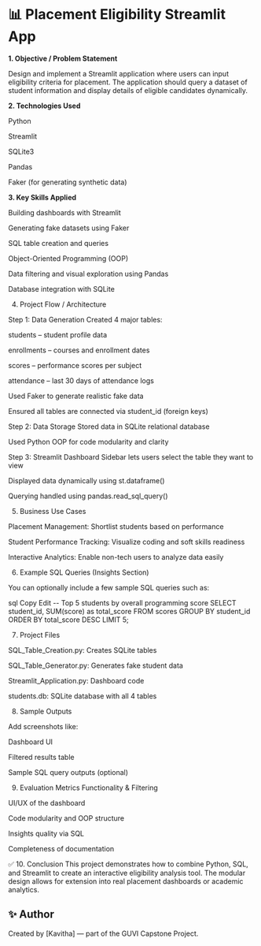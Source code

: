 # 📊 Placement Eligibility Streamlit App


**1. Objective / Problem Statement**

Design and implement a Streamlit application where users can input eligibility criteria for placement. The application should query a dataset of student information and display details of eligible candidates dynamically.

**2. Technologies Used**

Python

Streamlit

SQLite3

Pandas

Faker (for generating synthetic data)

**3. Key Skills Applied**

Building dashboards with Streamlit

Generating fake datasets using Faker

SQL table creation and queries

Object-Oriented Programming (OOP)

Data filtering and visual exploration using Pandas

Database integration with SQLite

4. Project Flow / Architecture

Step 1: Data Generation
Created 4 major tables:

students – student profile data

enrollments – courses and enrollment dates

scores – performance scores per subject

attendance – last 30 days of attendance logs

Used Faker to generate realistic fake data

Ensured all tables are connected via student_id (foreign keys)

Step 2: Data Storage
Stored data in SQLite relational database

Used Python OOP for code modularity and clarity

Step 3: Streamlit Dashboard
Sidebar lets users select the table they want to view

Displayed data dynamically using st.dataframe()

Querying handled using pandas.read_sql_query()

5. Business Use Cases
   
Placement Management: Shortlist students based on performance

Student Performance Tracking: Visualize coding and soft skills readiness

Interactive Analytics: Enable non-tech users to analyze data easily

6. Example SQL Queries (Insights Section)
   
You can optionally include a few sample SQL queries such as:

sql
Copy
Edit
-- Top 5 students by overall programming score
SELECT student_id, SUM(score) as total_score
FROM scores
GROUP BY student_id
ORDER BY total_score DESC
LIMIT 5;

7. Project Files

SQL_Table_Creation.py: Creates SQLite tables

SQL_Table_Generator.py: Generates fake student data

Streamlit_Application.py: Dashboard code

students.db: SQLite database with all 4 tables

8. Sample Outputs

Add screenshots like:

Dashboard UI

Filtered results table

Sample SQL query outputs (optional)

9. Evaluation Metrics
Functionality & Filtering

UI/UX of the dashboard

Code modularity and OOP structure

Insights quality via SQL

Completeness of documentation

✅ 10. Conclusion
This project demonstrates how to combine Python, SQL, and Streamlit to create an interactive eligibility analysis tool. The modular design allows for extension into real placement dashboards or academic analytics.


## ✨ Author

Created by [Kavitha] — part of the GUVI Capstone Project.
